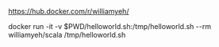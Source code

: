 
https://hub.docker.com/r/williamyeh/



docker run -it -v $PWD/helloworld.sh:/tmp/helloworld.sh --rm williamyeh/scala  /tmp/helloworld.sh
